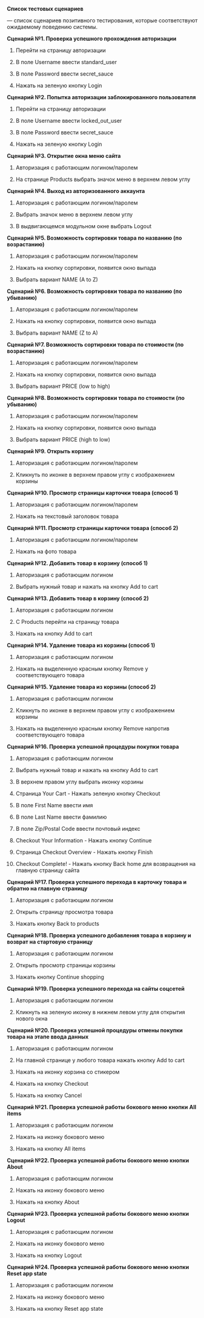 **Список тестовых сценариев**

— список сценариев позитивного тестирования, которые соответствуют
ожидаемому поведению системы.

**Сценарий №1. Проверка успешного прохождения авторизации**

1.  Перейти на страницу авторизации

2.  В поле Username ввести standard\_user

3.  В поле Password ввести secret\_sauce

4.  Нажать на зеленую кнопку Login

**Сценарий №2. Попытка авторизации заблокированного пользователя**

1.  Перейти на страницу авторизации

2.  В поле Username ввести locked\_out\_user

3.  В поле Password ввести secret\_sauce

4.  Нажать на зеленую кнопку Login

**Сценарий №3. Открытие окна меню сайта**

1.  Авторизация с работающим логином/паролем

2.  На странице Products выбрать значок меню в верхнем левом углу

**Сценарий №4. Выход из авторизованного аккаунта**

1.  Авторизация с работающим логином/паролем

2.  Выбрать значок меню в верхнем левом углу

3.  В выдвигающемся модульном окне выбрать Logout

**Сценарий №5. Возможность сортировки товара по названию (по
возрастанию)**

1.  Авторизация с работающим логином/паролем

2.  Нажать на кнопку сортировки, появится окно выпада

3.  Выбрать вариант NAME (A to Z)

**Сценарий №6. Возможность сортировки товара по названию (по убыванию)**

1.  Авторизация с работающим логином/паролем

2.  Нажать на кнопку сортировки, появится окно выпада

3.  Выбрать вариант NAME (Z to A)

**Сценарий №7. Возможность сортировки товара по стоимости (по
возрастанию)**

1.  Авторизация с работающим логином/паролем

2.  Нажать на кнопку сортировки, появится окно выпада

3.  Выбрать вариант PRICE (low to high)

**Сценарий №8. Возможность сортировки товара по стоимости (по
убыванию)**

1.  Авторизация с работающим логином/паролем

2.  Нажать на кнопку сортировки, появится окно выпада

3.  Выбрать вариант PRICE (high to low)

**Сценарий №9. Открыть корзину**

1.  Авторизация с работающим логином/паролем

2.  Кликнуть по иконке в верхнем правом углу с изображением корзины

**Сценарий №10. Просмотр страницы карточки товара (способ 1)**

1.  Авторизация с работающим логином/паролем

2.  Нажать на текстовый заголовок товара

**Сценарий №11. Просмотр страницы карточки товара (способ 2)**

1.  Авторизация с работающим логином/паролем

2.  Нажать на фото товара

**Сценарий №12. Добавить товар в корзину (способ 1)**

1.  Авторизация с работающим логином

2.  Выбрать нужный товар и нажать на кнопку Add to cart

**Сценарий №13. Добавить товар в корзину (способ 2)**

1.  Авторизация с работающим логином

2.  С Products перейти на страницу товара

3.  Нажать на кнопку Add to cart

**Сценарий №14. Удаление товара из корзины (способ 1)**

1.  Авторизация с работающим логином

2.  Нажать на выделенную красным кнопку Remove у соответствующего товара

**Сценарий №15. Удаление товара из корзины (способ 2)**

1.  Авторизация с работающим логином

2.  Кликнуть по иконке в верхнем правом углу с изображением корзины

3.  Нажать на выделенную красным кнопку Remove напротив соответствующего
    товара

**Сценарий №16. Проверка успешной процедуры покупки товара**

1.  Авторизация с работающим логином

2.  Выбрать нужный товар и нажать на кнопку Add to cart

3.  В верхнем правом углу выбрать иконку корзины

4.  Страница Your Cart - Нажать зеленую кнопку Checkout

5.  В поле First Name ввести имя

6.  В поле Last Name ввести фамилию

7.  В поле Zip/Postal Code ввести почтовый индекс

8.  Checkout Your Information - Нажать кнопку Continue

9.  Страница Checkout Overview - Нажать кнопку Finish

10. Checkout Complete! - Нажать кнопку Back home для возвращения на
    главную страницу сайта

**Сценарий №17. Проверка успешного перехода в карточку товара и обратно
на главную страницу**

1.  Авторизация с работающим логином

2.  Открыть страницу просмотра товара

3.  Нажать кнопку Back to products

**Сценарий №18. Проверка успешного добавления товара в корзину и возврат
на стартовую страницу**

1.  Авторизация с работающим логином

2.  Открыть просмотр страницы корзины

3.  Нажать кнопку Continue shopping

**Сценарий №19. Проверка успешного перехода на сайты соцсетей**

1.  Авторизация с работающим логином

2.  Кликнуть на зеленую иконку в нижнем левом углу для открытия нового
    окна

**Сценарий №20. Проверка успешной процедуры отмены покупки товара на
этапе ввода данных**

1.  Авторизация с работающим логином

2.  На главной странице у любого товара нажать кнопку Add to cart

3.  Нажать на иконку корзина со стикером

4.  Нажать на кнопку Checkout

5.  Нажать на кнопку Cancel

**Сценарий №21. Проверка успешной работы бокового меню кнопки** **All
items**

1.  Авторизация с работающим логином

2.  Нажать на иконку бокового меню

3.  Нажать на кнопку All items

**Сценарий №22. Проверка успешной работы бокового меню кнопки** **About**

1.  Авторизация с работающим логином

2.  Нажать на иконку бокового меню

3.  Нажать на кнопку About

**Сценарий №23. Проверка успешной работы бокового меню кнопки** **Logout**

1.  Авторизация с работающим логином

2.  Нажать на иконку бокового меню

3.  Нажать на кнопку Logout

**Сценарий №24. Проверка успешной работы бокового меню кнопки** **Reset
app state**

1.  Авторизация с работающим логином

2.  Нажать на иконку бокового меню

3.  Нажать на кнопку Reset app state
